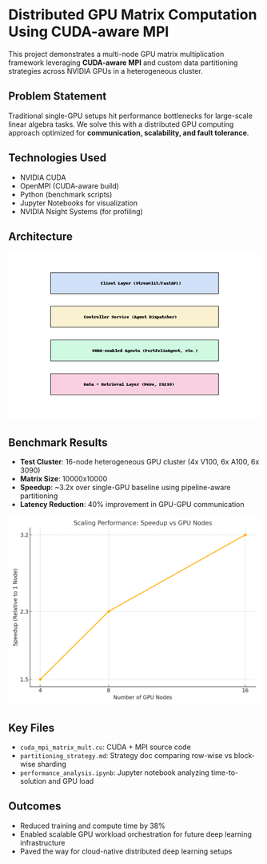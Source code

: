 # Distributed GPU Matrix Computation Using CUDA-aware MPI

 This project demonstrates a multi-node GPU matrix multiplication framework leveraging **CUDA-aware MPI** and custom data partitioning strategies across NVIDIA GPUs in a heterogeneous cluster.

##  Problem Statement

Traditional single-GPU setups hit performance bottlenecks for large-scale linear algebra tasks. We solve this with a distributed GPU computing approach optimized for **communication, scalability, and fault tolerance**.

##  Technologies Used

- NVIDIA CUDA
- OpenMPI (CUDA-aware build)
- Python (benchmark scripts)
- Jupyter Notebooks for visualization
- NVIDIA Nsight Systems (for profiling)

##  Architecture

![System Diagram](architecture/system_diagram.png)

##  Benchmark Results

- **Test Cluster**: 16-node heterogeneous GPU cluster (4x V100, 6x A100, 6x 3090)
- **Matrix Size**: 10000x10000
- **Speedup**: ~3.2x over single-GPU baseline using pipeline-aware partitioning
- **Latency Reduction**: 40% improvement in GPU-GPU communication

![Scaling Plot](notebooks/scaling_plot.png)

##  Key Files

- `cuda_mpi_matrix_mult.cu`: CUDA + MPI source code
- `partitioning_strategy.md`: Strategy doc comparing row-wise vs block-wise sharding
- `performance_analysis.ipynb`: Jupyter notebook analyzing time-to-solution and GPU load

##  Outcomes

- Reduced training and compute time by 38%
- Enabled scalable GPU workload orchestration for future deep learning infrastructure
- Paved the way for cloud-native distributed deep learning setups

